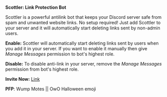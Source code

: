 **Scottler: Link Protection Bot**

Scottler is a powerful antilink bot that keeps your Discord server safe from spam and unwanted website links. No setup required! Just add Scottler to your server and it will automatically start deleting links sent by non-admin users.

**Enable:**
Scottler will automatically start deleting links sent by users when you add it in your server. If you want to enable it manually then give *Manage Messages* permission to bot's highest role.

**Disable:**
To disable anti-link in your server, remove the _Manage Messages_ permission from bot's highest role.


**Invite Now:** [Link](https://discord.com/oauth2/authorize?client_id=1189826779091828796)

**PFP**: Wump Motes || OwO Halloween emoji
